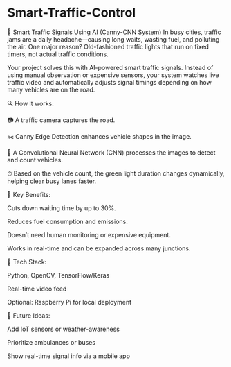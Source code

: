 # Smart-Traffic-Control
🚦 Smart Traffic Signals Using AI (Canny-CNN System)
In busy cities, traffic jams are a daily headache—causing long waits, wasting fuel, and polluting the air. One major reason? Old-fashioned traffic lights that run on fixed timers, not actual traffic conditions.

Your project solves this with AI-powered smart traffic signals. Instead of using manual observation or expensive sensors, your system watches live traffic video and automatically adjusts signal timings depending on how many vehicles are on the road.

🔍 How it works:

📷 A traffic camera captures the road.

✂️ Canny Edge Detection enhances vehicle shapes in the image.

🧠 A Convolutional Neural Network (CNN) processes the images to detect and count vehicles.

⏱ Based on the vehicle count, the green light duration changes dynamically, helping clear busy lanes faster.

🎯 Key Benefits:

Cuts down waiting time by up to 30%.

Reduces fuel consumption and emissions.

Doesn’t need human monitoring or expensive equipment.

Works in real-time and can be expanded across many junctions.

🔧 Tech Stack:

Python, OpenCV, TensorFlow/Keras

Real-time video feed

Optional: Raspberry Pi for local deployment

🚀 Future Ideas:

Add IoT sensors or weather-awareness

Prioritize ambulances or buses

Show real-time signal info via a mobile app
